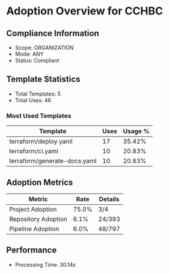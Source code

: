 # Adoption Overview for CCHBC

## Compliance Information

- Scope: ORGANIZATION
- Mode: ANY
- Status: Compliant

## Template Statistics

- Total Templates: 5
- Total Uses: 48

### Most Used Templates

| Template | Uses | Usage % |
|----------|------|---------|
| terraform/deploy.yaml | 17 | 35.42% |
| terraform/ci.yaml | 10 | 20.83% |
| terraform/generate-docs.yaml | 10 | 20.83% |

## Adoption Metrics

| Metric | Rate | Details |
|--------|------|---------|
| Project Adoption | 75.0% | 3/4 |
| Repository Adoption | 6.1% | 24/393 |
| Pipeline Adoption | 6.0% | 48/797 |

## Performance

- Processing Time: 30.14s
